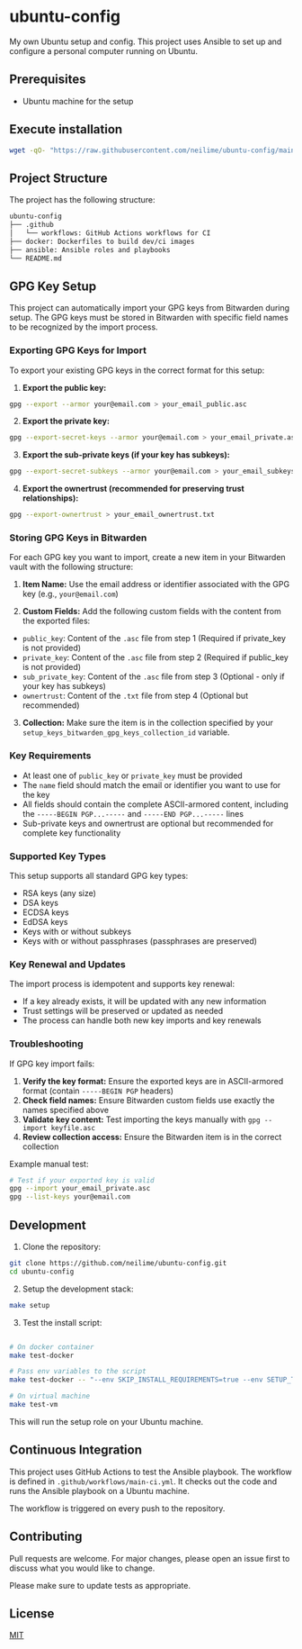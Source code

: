 # ubuntu-config

My own Ubuntu setup and config. This project uses Ansible to set up and configure a personal computer running on Ubuntu.

## Prerequisites

- Ubuntu machine for the setup

## Execute installation

```sh
wget -qO- "https://raw.githubusercontent.com/neilime/ubuntu-config/main/install.sh" | sh
```

## Project Structure

The project has the following structure:

```txt
ubuntu-config
├── .github
│   └── workflows: GitHub Actions workflows for CI
├── docker: Dockerfiles to build dev/ci images
├── ansible: Ansible roles and playbooks
└── README.md
```

## GPG Key Setup

This project can automatically import your GPG keys from Bitwarden during setup. The GPG keys must be stored in Bitwarden with specific field names to be recognized by the import process.

### Exporting GPG Keys for Import

To export your existing GPG keys in the correct format for this setup:

1. **Export the public key:**

```bash
gpg --export --armor your@email.com > your_email_public.asc
```

2. **Export the private key:**

```bash
gpg --export-secret-keys --armor your@email.com > your_email_private.asc
```

3. **Export the sub-private keys (if your key has subkeys):**

```bash
gpg --export-secret-subkeys --armor your@email.com > your_email_subkeys.asc
```

4. **Export the ownertrust (recommended for preserving trust relationships):**

```bash
gpg --export-ownertrust > your_email_ownertrust.txt
```

### Storing GPG Keys in Bitwarden

For each GPG key you want to import, create a new item in your Bitwarden vault with the following structure:

1. **Item Name:** Use the email address or identifier associated with the GPG key (e.g., `your@email.com`)

2. **Custom Fields:** Add the following custom fields with the content from the exported files:

- `public_key`: Content of the `.asc` file from step 1 (Required if private_key is not provided)
- `private_key`: Content of the `.asc` file from step 2 (Required if public_key is not provided)
- `sub_private_key`: Content of the `.asc` file from step 3 (Optional - only if your key has subkeys)
- `ownertrust`: Content of the `.txt` file from step 4 (Optional but recommended)

3. **Collection:** Make sure the item is in the collection specified by your `setup_keys_bitwarden_gpg_keys_collection_id` variable.

### Key Requirements

- At least one of `public_key` or `private_key` must be provided
- The `name` field should match the email or identifier you want to use for the key
- All fields should contain the complete ASCII-armored content, including the `-----BEGIN PGP...-----` and `-----END PGP...-----` lines
- Sub-private keys and ownertrust are optional but recommended for complete key functionality

### Supported Key Types

This setup supports all standard GPG key types:

- RSA keys (any size)
- DSA keys
- ECDSA keys
- EdDSA keys
- Keys with or without subkeys
- Keys with or without passphrases (passphrases are preserved)

### Key Renewal and Updates

The import process is idempotent and supports key renewal:

- If a key already exists, it will be updated with any new information
- Trust settings will be preserved or updated as needed
- The process can handle both new key imports and key renewals

### Troubleshooting

If GPG key import fails:

1. **Verify the key format:** Ensure the exported keys are in ASCII-armored format (contain `-----BEGIN PGP` headers)
2. **Check field names:** Ensure Bitwarden custom fields use exactly the names specified above
3. **Validate key content:** Test importing the keys manually with `gpg --import keyfile.asc`
4. **Review collection access:** Ensure the Bitwarden item is in the correct collection

Example manual test:

```bash
# Test if your exported key is valid
gpg --import your_email_private.asc
gpg --list-keys your@email.com
```

## Development

1. Clone the repository:

```bash
git clone https://github.com/neilime/ubuntu-config.git
cd ubuntu-config
```

2. Setup the development stack:

```bash
make setup
```

3. Test the install script:

```bash

# On docker container
make test-docker

# Pass env variables to the script
make test-docker -- "--env SKIP_INSTALL_REQUIREMENTS=true --env SETUP_TAGS=keys --env SKIP_CLEANUP=true"

# On virtual machine
make test-vm
```

This will run the setup role on your Ubuntu machine.

## Continuous Integration

This project uses GitHub Actions to test the Ansible playbook. The workflow is defined in `.github/workflows/main-ci.yml`. It checks out the code and runs the Ansible playbook on a Ubuntu machine.

The workflow is triggered on every push to the repository.

## Contributing

Pull requests are welcome. For major changes, please open an issue first to discuss what you would like to change.

Please make sure to update tests as appropriate.

## License

[MIT](https://choosealicense.com/licenses/mit/)

